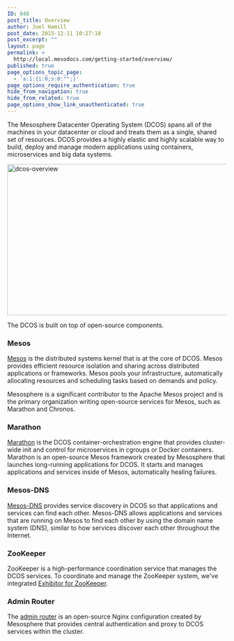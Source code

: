 ```yaml
---
ID: 848
post_title: Overview
author: Joel Hamill
post_date: 2015-12-11 10:27:18
post_excerpt: ""
layout: page
permalink: >
  http://local.mesodocs.com/getting-started/overview/
published: true
page_options_topic_page:
  - 'a:1:{i:0;s:0:"";}'
page_options_require_authentication: true
hide_from_navigation: true
hide_from_related: true
page_options_show_link_unauthenticated: true
---
```

The Mesosphere Datacenter Operating System (DCOS) spans all of the machines in your datacenter or cloud and treats them as a single, shared set of resources. DCOS provides a highly elastic and highly scalable way to build, deploy and manage modern applications using containers, microservices and big data systems.

<!-- DCOS is available in a Community Edition on supported cloud providers and a commercial Enterprise Edition that can be hosted on cloud providers, on-premise, or in a hybrid cloud configuration. -->

<a href="https://dev-mesosphere-documentation.pantheon.io/wp-content/uploads/2015/12/dcos-overview.jpg" rel="attachment wp-att-2170"><img src="https://dev-mesosphere-documentation.pantheon.io/wp-content/uploads/2015/12/dcos-overview-800x346.jpg" alt="dcos-overview" width="800" height="346" class="alignnone size-large wp-image-2170" /></a>

The DCOS is built on top of open-source components.

### Mesos

<a href="http://mesos.apache.org/" target="_blank">Mesos</a> is the distributed systems kernel that is at the core of DCOS. Mesos provides efficient resource isolation and sharing across distributed applications or frameworks. Mesos pools your infrastructure, automatically allocating resources and scheduling tasks based on demands and policy.

Mesosphere is a significant contributor to the Apache Mesos project and is the primary organization writing open-source services for Mesos, such as Marathon and Chronos.

### Marathon

<a href="http://mesosphere.github.io/marathon/" target="_blank">Marathon</a> is the DCOS container-orchestration engine that provides cluster-wide init and control for microservices in cgroups or Docker containers. Marathon is an open-source Mesos framework created by Mesosphere that launches long-running applications for DCOS. It starts and manages applications and services inside of Mesos, automatically healing failures.

### Mesos-DNS

<a href="https://github.com/mesosphere/mesos-dns" target="_blank">Mesos-DNS</a> provides service discovery in DCOS so that applications and services can find each other. Mesos-DNS allows applications and services that are running on Mesos to find each other by using the domain name system (DNS), similar to how services discover each other throughout the Internet.

### ZooKeeper

ZooKeeper is a high-performance coordination service that manages the DCOS services. To coordinate and manage the ZooKeeper system, we've integrated <a href="https://github.com/Netflix/exhibitor" target="_blank">Exhibitor for ZooKeeper</a>.

### Admin Router

The <a href="https://github.com/mesosphere/adminrouter-public" target="_blank">admin router</a> is an open-source Nginx configuration created by Mesosphere that provides central authentication and proxy to DCOS services within the cluster.
